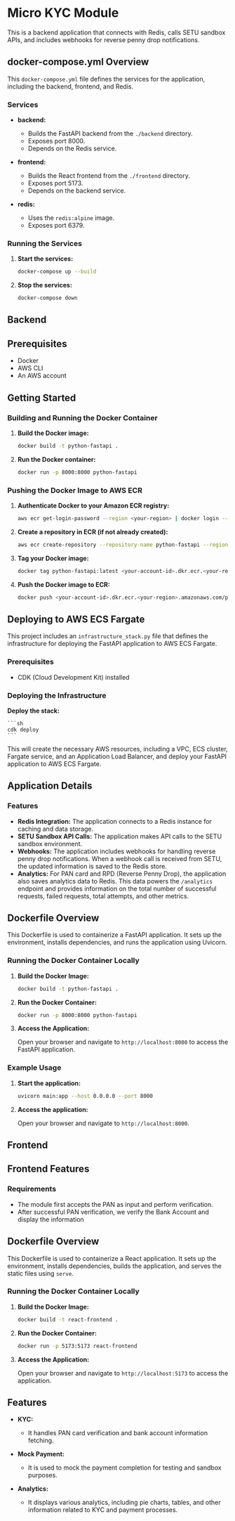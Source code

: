 # Micro KYC Module

This is a backend application that connects with Redis, calls SETU sandbox APIs, and includes webhooks for reverse penny drop notifications.

## docker-compose.yml Overview

This `docker-compose.yml` file defines the services for the application, including the backend, frontend, and Redis.

### Services

- **backend:**
  - Builds the FastAPI backend from the `./backend` directory.
  - Exposes port 8000.
  - Depends on the Redis service.

- **frontend:**
  - Builds the React frontend from the `./frontend` directory.
  - Exposes port 5173.
  - Depends on the backend service.

- **redis:**
  - Uses the `redis:alpine` image.
  - Exposes port 6379.

### Running the Services

1. **Start the services:**

    ```sh
    docker-compose up --build
    ```

2. **Stop the services:**

    ```sh
    docker-compose down
    ```

## Backend 

## Prerequisites

- Docker
- AWS CLI
- An AWS account

## Getting Started

### Building and Running the Docker Container

1. **Build the Docker image:**

    ```sh
    docker build -t python-fastapi .
    ```

2. **Run the Docker container:**

    ```sh
    docker run -p 8000:8000 python-fastapi
    ```

### Pushing the Docker Image to AWS ECR

1. **Authenticate Docker to your Amazon ECR registry:**

    ```sh
    aws ecr get-login-password --region <your-region> | docker login --username AWS --password-stdin <your-account-id>.dkr.ecr.<your-region>.amazonaws.com
    ```

2. **Create a repository in ECR (if not already created):**

    ```sh
    aws ecr create-repository --repository-name python-fastapi --region <your-region>
    ```

3. **Tag your Docker image:**

    ```sh
    docker tag python-fastapi:latest <your-account-id>.dkr.ecr.<your-region>.amazonaws.com/python-fastapi:latest
    ```

4. **Push the Docker image to ECR:**

    ```sh
    docker push <your-account-id>.dkr.ecr.<your-region>.amazonaws.com/python-fastapi:latest
    ```

## Deploying to AWS ECS Fargate

This project includes an `infrastructure_stack.py` file that defines the infrastructure for deploying the FastAPI application to AWS ECS Fargate.

### Prerequisites

- CDK (Cloud Development Kit) installed

### Deploying the Infrastructure

**Deploy the stack:**

    ```sh
    cdk deploy
    ```

This will create the necessary AWS resources, including a VPC, ECS cluster, Fargate service, and an Application Load Balancer, and deploy your FastAPI application to AWS ECS Fargate.

## Application Details

### Features

- **Redis Integration:** The application connects to a Redis instance for caching and data storage.
- **SETU Sandbox API Calls:** The application makes API calls to the SETU sandbox environment.
- **Webhooks:** The application includes webhooks for handling reverse penny drop notifications. When a webhook call is received from SETU, the updated information is saved to the Redis store.
- **Analytics:** For PAN card and RPD (Reverse Penny Drop), the application also saves analytics data to Redis. This data powers the `/analytics` endpoint and provides information on the total number of successful requests, failed requests, total attempts, and other metrics. 

## Dockerfile Overview

This Dockerfile is used to containerize a FastAPI application. It sets up the environment, installs dependencies, and runs the application using Uvicorn.

### Running the Docker Container Locally

1. **Build the Docker Image:**

    ```sh
    docker build -t python-fastapi .
    ```

2. **Run the Docker Container:**

    ```sh
    docker run -p 8000:8000 python-fastapi
    ```

3. **Access the Application:**

    Open your browser and navigate to `http://localhost:8000` to access the FastAPI application.

### Example Usage

1. **Start the application:**

    ```sh
    uvicorn main:app --host 0.0.0.0 --port 8000
    ```

2. **Access the application:**

    Open your browser and navigate to `http://localhost:8000`.


## Frontend 

## Frontend Features

### Requirements

- The module first accepts the PAN as input and perform verification.
- After successful PAN verification, we verify the Bank Account and display the information

## Dockerfile Overview

This Dockerfile is used to containerize a React application. It sets up the environment, installs dependencies, builds the application, and serves the static files using `serve`.

### Running the Docker Container Locally

1. **Build the Docker Image:**

    ```sh
    docker build -t react-frontend .
    ```

2. **Run the Docker Container:**

    ```sh
    docker run -p 5173:5173 react-frontend
    ```

3. **Access the Application:**

    Open your browser and navigate to `http://localhost:5173` to access the application.

## Features

- **KYC:**
  - It handles PAN card verification and bank account information fetching.

- **Mock Payment:**
  - It is used to mock the payment completion for testing and sandbox purposes.

- **Analytics:**
  - It displays various analytics, including pie charts, tables, and other information related to KYC and payment processes.

